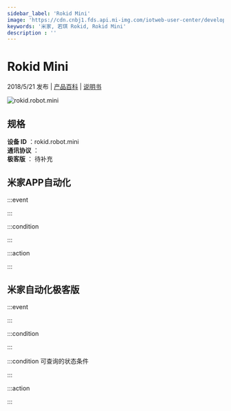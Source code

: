 ```yaml
---
sidebar_label: 'Rokid Mini'
image: 'https://cdn.cnbj1.fds.api.mi-img.com/iotweb-user-center/developer_1678870889850udSJv8bv.png?GalaxyAccessKeyId=AKVGLQWBOVIRQ3XLEW&Expires=9223372036854775807&Signature=WYdhNpMAy6Prh/NCi5Jo7hUjV58='
keywords: '米家, 若琪 Rokid, Rokid Mini'
description : ''
---
```

# Rokid Mini

2018/5/21 发布 | [产品百科](https://home.mi.com/webapp/content/baike/product/index.html?model=rokid.robot.mini/) | [说明书](https://home.mi.com/views/introduction.html?model=rokid.robot.mini&region=cn)

![rokid.robot.mini](https://cdn.cnbj1.fds.api.mi-img.com/iotweb-user-center/developer_1678870889850udSJv8bv.png?GalaxyAccessKeyId=AKVGLQWBOVIRQ3XLEW&Expires=9223372036854775807&Signature=WYdhNpMAy6Prh/NCi5Jo7hUjV58=)

## 规格  
> 
**设备 ID** ：rokid.robot.mini  
**通讯协议** ：  
**极客版**  ： 待补充 


## 米家APP自动化  

:::event  

:::

:::condition  

:::

:::action   

:::

## 米家自动化极客版  

:::event  

:::

:::condition  

:::

:::condition 可查询的状态条件  

:::

:::action  

:::

        
